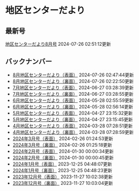 # 地区センターだより
## 最新号
[地区センターだより8月号](https://totsuka.chiiki-support.jp/dataimge/1721962272.pdf) 2024-07-26 02:51:12更新
## バックナンバー
- [8月地区センターだより（表面）](https://totsuka.chiiki-support.jp/dataimge/1721962064.jpg) 2024-07-26 02:47:44更新
- [8月地区センターだより（裏面）](https://totsuka.chiiki-support.jp/dataimge/1721960570.jpg) 2024-07-26 02:22:50更新
- [7月地区センターだより（表面）](https://totsuka.chiiki-support.jp/dataimge/1719458919.jpg) 2024-06-27 03:28:39更新
- [7月地区センターだより（裏面）](https://totsuka.chiiki-support.jp/dataimge/1719458935.jpg) 2024-06-27 03:28:55更新
- [6月地区センターだより（表面）](https://totsuka.chiiki-support.jp/dataimge/1716864959.jpg) 2024-05-28 02:55:59更新
- [6月地区センターだより（裏面）](https://totsuka.chiiki-support.jp/dataimge/1716864974.jpg) 2024-05-28 02:56:14更新
- [5月地区センターだより（表面）](https://totsuka.chiiki-support.jp/dataimge/1714259732.jpg) 2024-04-27 23:15:32更新
- [5月地区センターだより（裏面）](https://totsuka.chiiki-support.jp/dataimge/1714259745.jpg) 2024-04-27 23:15:45更新
- [4月地区センターだより（表面）](https://totsuka.chiiki-support.jp/dataimge/1711610931.jpg) 2024-03-28 07:28:51更新
- [4月地区センターだより（裏面）](https://totsuka.chiiki-support.jp/dataimge/1711610939.jpg) 2024-03-28 07:28:59更新
- [2024年3月号（表面）](https://totsuka.chiiki-support.jp/dataimge/1708910693.jpg) 2024-02-26 01:24:53更新
- [2024年3月号（裏面）](https://totsuka.chiiki-support.jp/dataimge/1708910718.jpg) 2024-02-26 01:25:18更新
- [2024年2月号（表面）](https://totsuka.chiiki-support.jp/dataimge/1706572834.jpg) 2024-01-30 00:00:34更新
- [2024年2月号（裏面）](https://totsuka.chiiki-support.jp/dataimge/1706572845.jpg) 2024-01-30 00:00:45更新
- [2024年1月号（表面）](https://totsuka.chiiki-support.jp/dataimge/1703479687.jpg) 2023-12-25 04:48:07更新
- [2024年1月号（裏面）](https://totsuka.chiiki-support.jp/dataimge/1703479703.jpg) 2023-12-25 04:48:23更新
- [2023年12月号（表面）](https://totsuka.chiiki-support.jp/dataimge/1701079358.jpg) 2023-11-27 10:02:38更新
- [2023年12月号（裏面）](https://totsuka.chiiki-support.jp/dataimge/1701079384.jpg) 2023-11-27 10:03:04更新